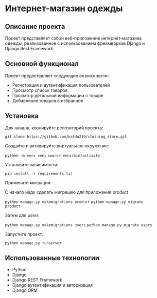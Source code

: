 # Интернет-магазин одежды

## Описание проекта
Проект представляет собой веб-приложение интернет-магазина одежды, реализованное с использованием фреймворков Django и Django Rest Framework.

## Основной функционал
Проект предоставляет следующие возможности:

- Регистрация и аутентификация пользователей
- Просмотр список товаров
- Просмотр детальной информации о товаре
- Добавление товаров в избранное

## Установка
Для начала, клонируйте репозиторий проекта:

`git clone https://github.com/kaidu219/clothing_store.git`

Создайте и активируйте виртуальное окружение:

`python -m venv venv`
`source venv/bin/activate`

Установите зависимости:

`pip install -r requirements.txt`

Примените миграции:

C начало надо сделать миграцию для приложения product


`python manage.py makemigrations product`
`python manage.py migrate product`


Затем для users

`python manage.py makemigrations users`
`python manage.py migrate users`

Запустите проект:

`python manage.py runserver`

## Использованные технологии
- Python
- Django
- Django REST Framework
- Django аутентификация и авторизация
- Django ORM

